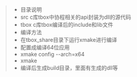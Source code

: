 >- 目录说明
>- src c库tbox中协程相关的api封装为dll的源代码
>- tbox c库tbox编译后的include和lib文件
>- 编译方法
>- 在tbox_share目录下运行xmake进行编译
>- 配置成编译64位应用
>- xmake config --arch=x64
>- xmake
>- 编译后生成build目录，里面有生成的dll等